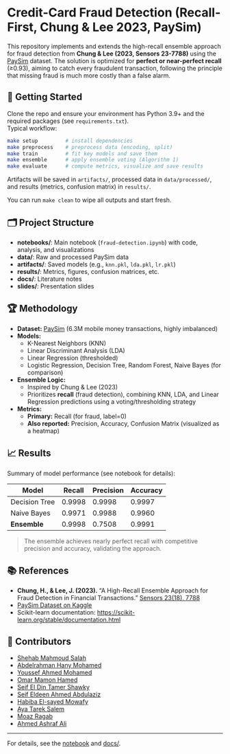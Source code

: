 # Credit-Card Fraud Detection (Recall-First, Chung & Lee 2023, PaySim)

This repository implements and extends the high-recall ensemble approach for fraud detection from **Chung & Lee (2023, Sensors 23-7788)** using the [PaySim](https://www.kaggle.com/datasets/ealaxi/paysim1) dataset. The solution is optimized for **perfect or near-perfect recall** (≥0.93), aiming to catch every fraudulent transaction, following the principle that missing fraud is much more costly than a false alarm.

## 🚀 Getting Started

Clone the repo and ensure your environment has Python 3.9+ and the required packages (see `requirements.txt`).  
Typical workflow:

```bash
make setup         # install dependencies
make preprocess    # preprocess data (encoding, split)
make train         # fit key models and save them
make ensemble      # apply ensemble voting (Algorithm 1)
make evaluate      # compute metrics, visualize and save results
```

Artifacts will be saved in `artifacts/`, processed data in `data/processed/`, and results (metrics, confusion matrix) in `results/`.

You can run `make clean` to wipe all outputs and start fresh.

## 🗂️ Project Structure

- **notebooks/**: Main notebook (`fraud-detection.ipynb`) with code, analysis, and visualizations
- **data/**: Raw and processed PaySim data
- **artifacts/**: Saved models (e.g., `knn.pkl`, `lda.pkl`, `lr.pkl`)
- **results/**: Metrics, figures, confusion matrices, etc.
- **docs/**: Literature notes
- **slides/**: Presentation slides

## 🏆 Methodology

- **Dataset:** [PaySim](https://www.kaggle.com/datasets/ealaxi/paysim1) (6.3M mobile money transactions, highly imbalanced)
- **Models:**  
  - K-Nearest Neighbors (KNN)
  - Linear Discriminant Analysis (LDA)
  - Linear Regression (thresholded)
  - Logistic Regression, Decision Tree, Random Forest, Naive Bayes (for comparison)
- **Ensemble Logic:**  
  - Inspired by Chung & Lee (2023)
  - Prioritizes **recall** (fraud detection), combining KNN, LDA, and Linear Regression predictions using a voting/thresholding strategy
- **Metrics:**  
  - **Primary:** Recall (for fraud, label=0)
  - **Also reported:** Precision, Accuracy, Confusion Matrix (visualized as a heatmap)

## 📈 Results

Summary of model performance (see notebook for details):

| Model              | Recall   | Precision | Accuracy  |
|--------------------|----------|-----------|-----------|
| Decision Tree      | 0.9998   | 0.9998    | 0.9997    |
| Naive Bayes        | 0.9971   | 0.9988    | 0.9960    |
| **Ensemble**       | 0.9998   | 0.7508    | 0.9991    |

> The ensemble achieves nearly perfect recall with competitive precision and accuracy, validating the approach.

## 📚 References

- **Chung, H., & Lee, J. (2023).** “A High-Recall Ensemble Approach for Fraud Detection in Financial Transactions.” [Sensors 23(18), 7788](https://www.mdpi.com/1424-8220/23/18/7788)
- [PaySim Dataset on Kaggle](https://www.kaggle.com/datasets/ealaxi/paysim1)
- Scikit-learn documentation: https://scikit-learn.org/stable/documentation.html

## 👥 Contributors

- [Shehab Mahmoud Salah](https://github.com/dizzydroid)
- [Abdelrahman Hany Mohamed](https://github.com/dopebiscuit)
- [Youssef Ahmed Mohamed](https://github.com/unauthorised-401)
- [Omar Mamon Hamed](https://github.com/Spafic)
- [Seif El Din Tamer Shawky](https://github.com/SeifT101)
- [Seif Eldeen Ahmed Abdulaziz](https://github.com/seifelwarwary)
- [Habiba El-sayed Mowafy](https://github.com/Lucifer3224)
- [Aya Tarek Salem](https://github.com/AyaTarekS)
- [Moaz Ragab](https://github.com/moazragab12)
- [Ahmed Ashraf Ali](https://github.com/AshrafByte)

---

For details, see the [notebook](fraud-detection.ipynb) and [docs/](docs/).
